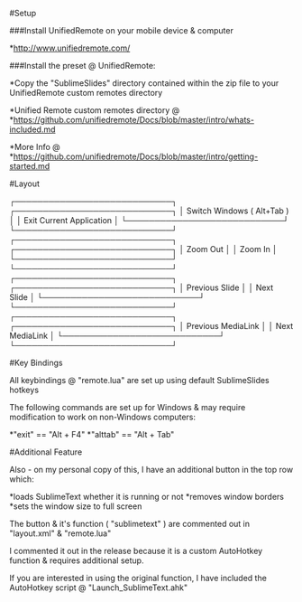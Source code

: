 
#Setup

###Install UnifiedRemote on your mobile device & computer

*http://www.unifiedremote.com/

###Install the preset @ UnifiedRemote:

*Copy the "SublimeSlides" directory contained within the zip file to your UnifiedRemote custom remotes directory

*Unified Remote custom remotes directory @
 *https://github.com/unifiedremote/Docs/blob/master/intro/whats-included.md

*More Info @
 *https://github.com/unifiedremote/Docs/blob/master/intro/getting-started.md

#Layout

┌────────────────────────────┐  ┌────────────────────────────┐
│ Switch Windows ( Alt+Tab ) │  │  Exit Current Application  │
└────────────────────────────┘  └────────────────────────────┘
┌────────────────────────────┐  ┌────────────────────────────┐
│          Zoom Out          │  │           Zoom In          │
└────────────────────────────┘  └────────────────────────────┘
┌────────────────────────────┐  ┌────────────────────────────┐
│       Previous Slide       │  │         Next Slide         │
└────────────────────────────┘  └────────────────────────────┘
┌────────────────────────────┐  ┌────────────────────────────┐
│     Previous MediaLink     │  │       Next MediaLink       │
└────────────────────────────┘  └────────────────────────────┘

#Key Bindings

All keybindings @ "remote.lua" are set up using default SublimeSlides hotkeys

The following commands are set up for Windows & may require modification to work on non-Windows computers:

*"exit"   == "Alt + F4"
*"alttab" == "Alt + Tab"

#Additional Feature

Also - on my personal copy of this, I have an additional button in the top row which:

*loads SublimeText whether it is running or not
*removes window borders
*sets the window size to full screen

The button & it's function ( "sublimetext" ) are commented out in "layout.xml" & "remote.lua"

I commented it out in the release because it is a custom AutoHotkey function & requires additional setup.

If you are interested in using the original function, I have included the AutoHotkey script @ "Launch_SublimeText.ahk"

